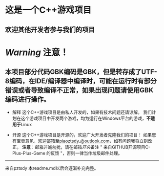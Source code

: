 # 这是一个C++游戏项目
## 欢迎其他开发者参与我们的项目

# *Warning* 注意！ 
本项目部分代码GBK编码是GBK，但是转存成了UTF-8编码，在IDE/编译器中编译时，可能在运行时有部分错误或者导致编译不正常，如果出现问题请使用GBK编码进行操作。
---
- 解释
这个C++游戏项目是由私人开发的，如果有技术问题还请谅解。
我们计划在这个游戏项目中开发两个游戏，均为运行在Windows平台的游戏，**不适用于**Linux

- 开源
这个C++游戏项目是开源的，欢迎广大开发者克隆我们的项目！
如果您有宝贵意见，欢迎邮箱至piaoztsdy_@outlook.com，如有问题我将立刻改正。
**注意**：邮箱非诚勿扰，请在邮箱*开头*备注 " 来自GITHUB开源项目C-Plus-Plus-Game 的反馈 "，否则一律当作垃圾邮件处理。

---

来自pztsdy
本readme.md以后会逐渐补充完整。
